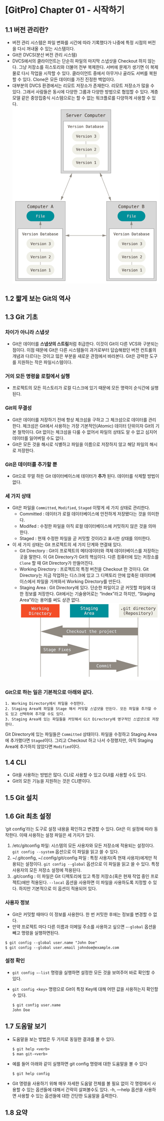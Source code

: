 # [GitPro] Chapter 01 - 시작하기

## 1.1 버전 관리란?
- 버전 관리 시스템은 파일 변화를 시간에 따라 기록했다가 나중에 특정 시점의 버전을 다시 꺼내올 수 있는 시스템이다.
- Git은 DVCS(분산 버전 관리 시스템)
- DVCS에서의 클라이언트는 단순히 파일의 마지막 스냅샷을 Checkout 하지 않는다. 그냥 저장소를 히스토리와 더불어 전부 복제한다. 서버에 문제가 생기면 이 복제물로 다시 작업을 시작할 수 있다. 클라이언트 중에서 아무거나 골라도 서버를 복원할 수 있다. Clone은 모든 데이터를 가진 진정한 백업이다.
- 대부분의 DVCS 환경에서는 리모트 저장소가 존재한다. 리모트 저장소가 많을 수 있다. 그래서 사람들은 동시에 다양한 그룹과 다양한 방법으로 협업할 수 있다. 계층 모델 같은 중앙집중식 시스템으로는 할 수 없는 워크플로를 다양하게 사용할 수 있다.
![alt text](dvcs.png)



## 1.2 짧게 보는 Git의 역사

## 1.3 Git 기초
### 차이가 아니라 스냅샷
- Git은 데이터를 **스냅샷의 스트림**처럼 취급한다. 이것이 Git이 다른 VCS와 구분되는 점이다. 이점 때문에 Git은 다른 시스템들이 과거로부터 답습해왔던 버전 컨트롤의 개념과 다르다는 것이고 많은 부분을 새로운 관점에서 바라본다. Git은 강력한 도구를 지원하는 작은 파일시스템이다.
### 거의 모든 명령을 로컬에서 실행
- 프로젝트의 모든 히스토리가 로컬 디스크에 있기 때문에 모든 명력이 순식간에 실행된다.
### Git의 무결성
- Git은 데이터를 저장하기 전에 항상 체크섬을 구하고 그 체크섬으로 데이터를 관리한다. 체크섬은 Git에서 사용하는 가장 기본적인(Atomic) 데이터 단위이자 Git의 기본 철학이다. Git 없이는 체크섬을 다룰 수 없어서 파일의 상태도 알 수 없고 심지어 데이터를 잃어버릴 수도 없다.
- Git은 모든 것을 해시로 식별하고 파일을 이름으로 저장하지 않고 해당 파일의 해시로 저장한다.
### Git은 데이터를 추가할 뿐
- Git으로 무얼 하든 Git 데이터베이스에 데이터가 **추가** 된다. 데이터를 삭제할 방법이 없다.
### 세 가지 상태
- Git은 파일을 `Committed`, `Modified`, `Staged` 이렇게 세 가지 상태로 관리한다.
    - Committed : 데이터가 로컬 데이터베이스에 안전하게 저장됐다는 것을 의미한다.
    - Modifed : 수정한 파일을 아직 로컬 데이터베이스에 커밋하지 않은 것을 의마한다.
    - Staged : 현재 수정한 파일을 곧 커밋할 것이라고 표시한 상태를 의미한다.
- 이 세 가지 상태는 Git 프로젝트의 세 가지 단계와 연결돼 있다.
    - Git Directory : Git이 프로젝트의 메타데이터와 객체 데이터베이스를 저장하는 곳을 말한다. 이 Git Directory가 Git의 핵심이다. 다른 컴퓨터에 있는 저장소를 `Clone` 할 때 Git Directory가 만들어진다.
    - Working Directory : 프로젝트의 특정 버전을 Checkout 한 것이다. Git Directory는 지금 작업하는 디스크에 있고 그 디렉토리 안에 압축된 데이터베이스에서 파일을 가져와서 Working Directory를 만든다.
    - Staging Area : Git Directory에 있다. 단순한 파일이고 곧 커밋할 파일에 대한 정보를 저장한다. Git에서는 기술용어로는 “Index”라고 하지만, “Staging Area”라는 용어를 써도 상관 없다.
    ![alt text](gitProject.png)
  
### Git으로 하는 일은 기본적으로 아래와 같다.
    1. Working Directory에서 파일을 수정한다.
    2. Staging Area에 파일을 Stage 해서 커밋할 스냅샷을 만든다. 모든 파일을 추가할 수도 있고 선택하여 추가할 수도 있다.
    3. Staging Area에 있는 파일들을 커밋해서 Git Directory에 영구적인 스냅샷으로 저장한다.
Git Directory에 있는 파일들은 `Committed` 상태이다. 파일을 수정하고 Staging Area에 추가했다면 `Staged`이다. 그리고 Checkout 하고 나서 수정했지만, 아직 Staging Area에 추가하지 않았다면 `Modified`이다.

## 1.4 CLI
- Git을 사용하는 방법은 많다. CLI로 사용할 수 있고 GUI를 사용할 수도 있다.
- Git의 모든 기능을 지원하는 것은 CLI뿐이다.

## 1.5 Git 설치

## 1.6 Git 최초 설정
‘git config’라는 도구로 설정 내용을 확인하고 변경할 수 있다. Git은 이 설정에 따라 동작한다. 이때 사용하는 설정 파일은 세 가지가 있다.
1. /etc/gitconfig 파일: 시스템의 모든 사용자와 모든 저장소에 적용되는 설정이다. `git config --system` 옵션으로 이 파일을 읽고 쓸 수 있다.
2. ~/.gitconfig, ~/.config/git/config 파일 : 특정 사용자(즉 현재 사용자)에게만 적용되는 설정이다. `git config --global` 옵션으로 이 파일을 읽고 쓸 수 있다. 특정 사용자의 모든 저장소 설정에 적용된다.
3. .git/config : 이 파일은 Git 디렉토리에 있고 특정 저장소(혹은 현재 작업 중인 프로젝트)에만 적용된다. `--local` 옵션을 사용하면 이 파일을 사용하도록 지정할 수 있다. 하지만 기본적으로 이 옵션이 적용되어 있다.
### 사용자 정보
- Git은 커밋할 때마다 이 정보를 사용한다. 한 번 커밋한 후에는 정보를 변경할 수 없다.
- 만약 프로젝트 마다 다른 이름과 이메일 주소를 사용하고 싶으면 `—-global` 옵션을 빼고 명령을 실행하면된다.
```
$ git config --global user.name "John Doe"
$ git config --global user.email johndoe@example.com
```
### 설정 확인
- `git config —-list` 명령을 실행하면 설정한 모든 것을 보여주어 바로 확인할 수 있다.
- `git config <key>` 명령으로 Git이 특정 Key에 대해 어떤 값을 사용하는지 확인할 수 있다.
    
    ```
    $ git config user.name
    John Doe
    ```

## 1.7 도움말 보기
- 도움말을 보는 방법은 두 가지로 동일한 결과를 볼 수 있다.
    ```
    $ git help <verb>
    $ man git-<verb>
    ```
- 예를 들어 아래와 같이 실행하면 git config 명령에 대한 도움말을 볼 수 있다
    ```
    $ git help config
    ```
- Git 명령을 사용하기 위해 매우 자세한 도움말 전체를 볼 필요 없이 각 명령에서 사용할 수 있는 옵션들에 대해서 간략히 살펴볼수도 있다. -h, —help 옵션을 사용하면 사용할 수 있는 옵션들에 대한 간단한 도움말을 출력한다.

## 1.8 요약
